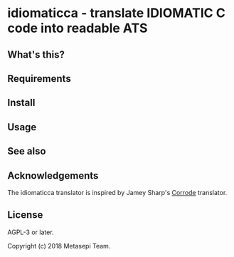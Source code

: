 # idiomaticca - translate IDIOMATIC C code into readable ATS

## What's this?

## Requirements

## Install

## Usage

## See also

## Acknowledgements

The idiomaticca translator is inspired by Jamey Sharp's [Corrode](https://github.com/jameysharp/corrode) translator.

## License

AGPL-3 or later.

Copyright (c) 2018 Metasepi Team.
